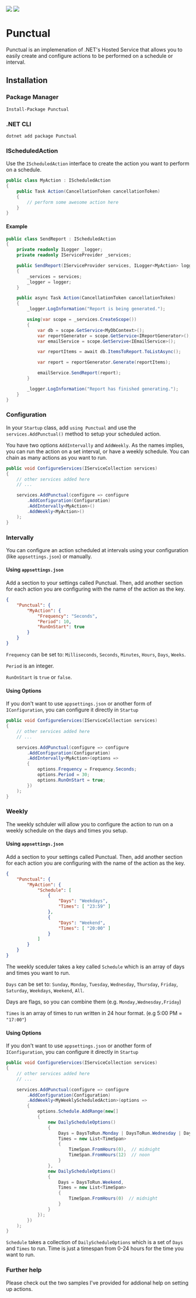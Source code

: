 [![](https://img.shields.io/nuget/v/Punctual.svg)](https://www.nuget.org/packages/Punctual) [![](https://img.shields.io/nuget/vpre/Punctual.svg)](https://www.nuget.org/packages/Punctual)

# Punctual
Punctual is an implemenation of .NET's Hosted Service that allows you to easily create and configure actions to be performed on a schedule or interval.

## Installation
### Package Manager
`Install-Package Punctual`

### .NET CLI
`dotnet add package Punctual`

### IScheduledAction
Use the `IScheduledAction` interface to create the action you want to perform on a schedule.

```csharp
public class MyAction : IScheduledAction
{
	public Task Action(CancellationToken cancellationToken)
	{
		// perform some awesome action here
	}
}
```

#### Example

```csharp
public class SendReport : IScheduledAction
{
	private readonly ILogger _logger;
	private readonly IServiceProvider _services;

	public SendReport(IServiceProvider services, ILogger<MyAction> logger)
	{
		_services = services;
		_logger = logger;
	}

    public async Task Action(CancellationToken cancellationToken)
    {
		_logger.LogInformation("Report is being generated.");

		using(var scope = _services.CreateScope())
		{
			var db = scope.GetService<MyDbContext>();
			var reportGenerator = scope.GetService<IReportGenerator>();
			var emailService = scope.GetServive<IEmailService>();

			var reportItems = await db.ItemsToReport.ToListAsync();

			var report = reportGenerator.Generate(reportItems);

			emailService.SendReport(report);
		}

		_logger.LogInformation("Report has finished generating.");
    }
}
```

### Configuration
In your `Startup` class, add `using Punctual` and use the `services.AddPunctual()` method to setup your scheduled action.

You have two options `AddIntervally` and `AddWeekly`. As the names implies, you can run the action on a set interval, or have a weekly schedule. You can chain as many actions as you want to run.

```csharp
public void ConfigureServices(IServiceCollection services)
{
	// other services added here
	// ...

    services.AddPunctual(configure => configure
        .AddConfiguration(Configuration)
        .AddIntervally<MyAction>()
        .AddWeekly<MyAction>()
    );
}
```

### Intervally
You can configure an action scheduled at intervals using your configuration (like `appsettings.json`) or manually.

#### Using `appsettings.json`
Add a section to your settings called Punctual. Then, add another section for each action you are configuring with the name of the action as the key.

```json
{
	"Punctual": {
		"MyAction": {
			"Frequency": "Seconds",
			"Period": 10,
			"RunOnStart": true
		}	
	}
}
```

`Frequency` can be set to: `Milliseconds`, `Seconds`, `Minutes`, `Hours`, `Days`, `Weeks`.

`Period` is an integer.

`RunOnStart` is `true` or `false`.

#### Using Options
If you don't want to use `appsettings.json` or another form of `IConfiguration`, you can configure it directly in `Startup`

```csharp
public void ConfigureServices(IServiceCollection services)
{
	// other services added here
	// ...

    services.AddPunctual(configure => configure
        .AddConfiguration(Configuration)
        .AddIntervally<MyAction>(options =>
		{
			options.Frequency = Frequency.Seconds;
			options.Period = 30;
			options.RunOnStart = true;
		})
    );
}
```

### Weekly
The weekly schduler will allow you to configure the action to run on a weekly schedule on the days and times you setup. 

#### Using `appsettings.json`
Add a section to your settings called Punctual. Then, add another section for each action you are configuring with the name of the action as the key.

```json
{
	"Punctual": {
		"MyAction": {
			"Schedule": [
				{
					"Days": "Weekdays",
					"Times": [ "23:59" ]
				},
				{
					"Days": "Weekend",
					"Times": [ "20:00" ]
				}
			]
		}
	}
}
```

The weekly sceduler takes a key called `Schedule` which is an array of days and times you want to run.

`Days` can be set to: `Sunday`, `Monday`, `Tuesday`, `Wednesday`, `Thursday`, `Friday`, `Saturday`, `Weekdays`, `Weekend`, `All`.

Days are flags, so you can combine them (e.g. `Monday,Wednesday,Friday`)

`Times` is an array of times to run written in 24 hour format. (e.g 5:00 PM = `"17:00"`)

#### Using Options
If you don't want to use `appsettings.json` or another form of `IConfiguration`, you can configure it directly in `Startup`

```csharp
public void ConfigureServices(IServiceCollection services)
{
	// other services added here
	// ...

    services.AddPunctual(configure => configure
        .AddConfiguration(Configuration)
        .AddWeekly<MyWeeklyScheduledAction>(options =>
        {
            options.Schedule.AddRange(new[]
            {
                new DailyScheduleOptions()
                {
                    Days = DaysToRun.Monday | DaysToRun.Wednesday | DaysToRun.Friday,
                    Times = new List<TimeSpan>
                    {
                        TimeSpan.FromHours(0),  // midnight
                        TimeSpan.FromHours(12)  // noon
                    }
                },
                new DailyScheduleOptions()
                {
                    Days = DaysToRun.Weekend,
                    Times = new List<TimeSpan>
                    {
                        TimeSpan.FromHours(0)  // midnight
                    }
                }
            });
        })
    );
}
```

`Schedule` takes a collection of `DailyScheduleOptions` which is a set of `Days` and `Times` to run. Time is just a timespan from 0-24 hours for the time you want to run.

### Further help
Please check out the two samples I've provided for addional help on setting up actions.